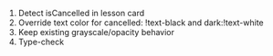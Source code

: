 1) Detect isCancelled in lesson card
2) Override text color for cancelled: !text-black and dark:!text-white
3) Keep existing grayscale/opacity behavior
4) Type-check
